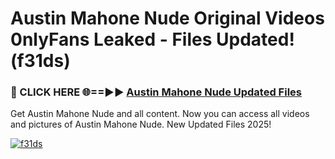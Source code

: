 # Austin Mahone Nude Original Videos 0nlyFans Leaked - Files Updated! (f31ds)

<h3>🔴 CLICK HERE 🌐==►► <a href="https://tinyurl.com/5h6xmrr3" rel="nofollow">Austin Mahone Nude Updated Files</a></h3>

Get Austin Mahone Nude and all content. Now you can access all videos and pictures of Austin Mahone Nude. New Updated Files 2025!

[![f31ds](https://i.imgur.com/KVD873Z.gif)](https://tinyurl.com/5h6xmrr3)
